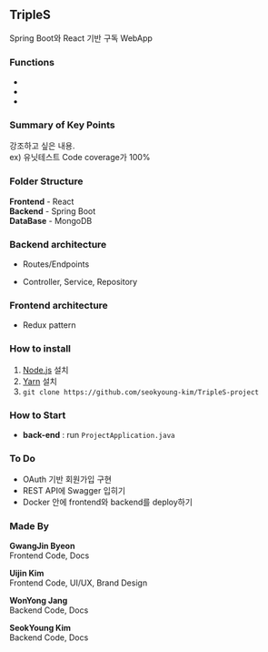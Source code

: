 ## TripleS
Spring Boot와 React 기반 구독 WebApp

### Functions
+ 
+ 
+ 

### Summary of Key Points
강조하고 싶은 내용.     
ex) 유닛테스트 Code coverage가 100%

### Folder Structure
**Frontend** - React        
**Backend** - Spring Boot       
**DataBase** - MongoDB

### Backend architecture
+ Routes/Endpoints

+ Controller, Service, Repository

### Frontend architecture

+ Redux pattern

### How to install
1. [Node.js][nodelink] 설치     
2. [Yarn][yarnlink] 설치
3. ```git clone https://github.com/seokyoung-kim/TripleS-project```

### How to Start
+ **back-end** : run ```ProjectApplication.java```

### To Do
+ OAuth 기반 회원가입 구현
+ REST API에 Swagger 입히기
+ Docker 안에 frontend와 backend를 deploy하기

### Made By

**GwangJin Byeon**      
Frontend Code, Docs
            
**Uijin Kim**      
Frontend Code, UI/UX, Brand Design
     
**WonYong Jang**        
Backend Code, Docs        

**SeokYoung Kim**       
Backend Code, Docs

[nodelink]:https://nodejs.org/ko/
[yarnlink]:https://classic.yarnpkg.com/en/docs/install#windows-stable